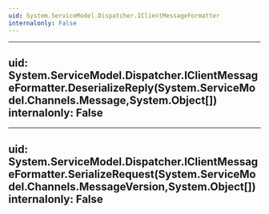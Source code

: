 ```yaml
---
uid: System.ServiceModel.Dispatcher.IClientMessageFormatter
internalonly: False
---
```


---
uid: System.ServiceModel.Dispatcher.IClientMessageFormatter.DeserializeReply(System.ServiceModel.Channels.Message,System.Object[])
internalonly: False
---

---
uid: System.ServiceModel.Dispatcher.IClientMessageFormatter.SerializeRequest(System.ServiceModel.Channels.MessageVersion,System.Object[])
internalonly: False
---
